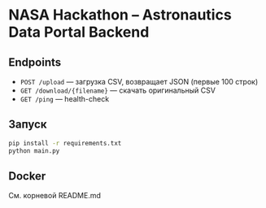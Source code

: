 # NASA Hackathon – Astronautics Data Portal Backend

## Endpoints
- `POST /upload` — загрузка CSV, возвращает JSON (первые 100 строк)
- `GET /download/{filename}` — скачать оригинальный CSV
- `GET /ping` — health-check

## Запуск

```bash
pip install -r requirements.txt
python main.py
```

## Docker
См. корневой README.md
